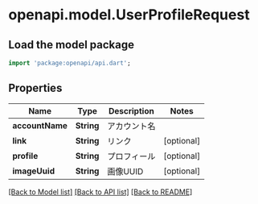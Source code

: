 # openapi.model.UserProfileRequest

## Load the model package
```dart
import 'package:openapi/api.dart';
```

## Properties
Name | Type | Description | Notes
------------ | ------------- | ------------- | -------------
**accountName** | **String** | アカウント名 | 
**link** | **String** | リンク | [optional] 
**profile** | **String** | プロフィール | [optional] 
**imageUuid** | **String** | 画像UUID | [optional] 

[[Back to Model list]](../README.md#documentation-for-models) [[Back to API list]](../README.md#documentation-for-api-endpoints) [[Back to README]](../README.md)


